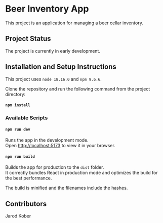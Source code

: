 # Beer Inventory App

This project is an application for managing a beer cellar inventory.

## Project Status

The project is currently in early development.

## Installation and Setup Instructions

This project uses `node 18.16.0` and `npm 9.6.6`.

Clone the repository and run the following command from the project directory:

#### `npm install`

### Available Scripts

#### `npm run dev`

Runs the app in the development mode.\
Open [http://localhost:5173](http://localhost:5173) to view it in your browser.

#### `npm run build`

Builds the app for production to the `dist` folder.\
It correctly bundles React in production mode and optimizes the build for the best performance.

The build is minified and the filenames include the hashes.

## Contributors

Jarod Kober
